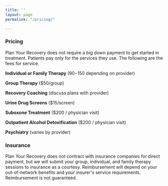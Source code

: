 ```yaml
---
title: ''
layout: page
permalink: "/pricing/"

---
```

### Pricing

Plan Your Recovery does not require a big down payment to get started in treatment. Patients pay only for the services they use. The following are the fees for service.

**Individual or Family Therapy** ($90-$150 depending on provider)

**Group Therapy** ($50/group)

**Recovery Coaching** (discuss plans with provider)

**Urine Drug Screens** ($15/screen)

**Suboxone Treatment** ($200 / physician visit)

**Outpatient Alcohol Detoxification** ($200 / physician visit)

**Psychiatry** (varies by provider)

### Insurance

Plan Your Recovery does not contract with insurance companies for direct payment, but we will submit your group, individual, and family therapy sessions to insurance as a courtesy. Reimbursement will depend on your out-of-network benefits and your insurer's service requirements. Reimbursement is not guaranteed.